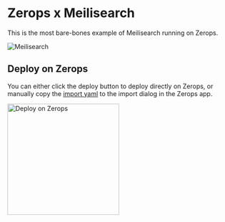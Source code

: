 # Zerops x Meilisearch
This is the most bare-bones example of Meilisearch running on Zerops.

![Meilisearch](https://github.com/zeropsio/recipe-shared-assets/blob/main/covers/cover-meilisearch.png)

## Deploy on Zerops
You can either click the deploy button to deploy directly on Zerops, or manually copy the [import yaml](https://github.com/zeropsio/recipe-go/blob/main/zerops-project-import.yml) to the import dialog in the Zerops app.

<a href="https://app.zerops.io/recipe/meilisearch">
    <img width="250" alt="Deploy on Zerops" src="https://github.com/zeropsio/recipe-shared-assets/blob/main/deploy-button/deploy-button.png">
</a>

<br/>
<br/>